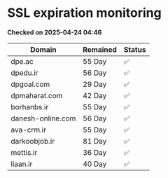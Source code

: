 # SSL expiration monitoring

**Checked on 2025-04-24 04:46**

| Domain | Remained | Status       |
|--------|----------|--------------|
| dpe.ac     | 55 Day   | ✅ |
| dpedu.ir     | 56 Day   | ✅ |
| dpgoal.com     | 29 Day   | ✅ |
| dpmaharat.com     | 42 Day   | ✅ |
| borhanbs.ir     | 55 Day   | ✅ |
| danesh-online.com     | 56 Day   | ✅ |
| ava-crm.ir     | 55 Day   | ✅ |
| darkoobjob.ir     | 81 Day   | ✅ |
| mettis.ir     | 36 Day   | ✅ |
| liaan.ir     | 40 Day   | ✅ |
